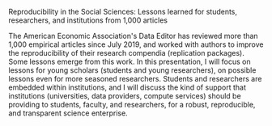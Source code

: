 Reproducibility in the Social Sciences: Lessons learned for students, researchers, and institutions from 1,000 articles

The American Economic Association's Data Editor has reviewed more than 1,000 empirical articles since July 2019, and worked with authors to improve the reproducibility of their research compendia (replication packages). Some lessons emerge from this work. In this presentation, I will focus on lessons for young scholars (students and young researchers), on possible lessons even for more seasoned researchers. Students and researchers are embedded within institutions, and I will discuss the kind of support that institutions (universities, data providers, compute services) should be providing to students, faculty, and researchers, for a robust, reproducible, and transparent science enterprise.
